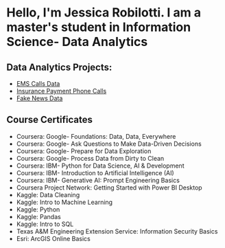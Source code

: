 <h1>Hello, I'm Jessica Robilotti.  I am a master's student in Information Science- Data Analytics</h1>

<h2>Data Analytics Projects:</h2>

- [EMS Calls Data](https://github.com/JessRobilotti/EMS_Calls_Data/tree/main) 
- [Insurance Payment Phone Calls](https://github.com/JessRobilotti/InsurancePaymentCalls)
- [Fake News Data](https://github.com/JessRobilotti/FakeNewsData)


<h2>Course Certificates</h2>

- Coursera: Google- Foundations: Data, Data, Everywhere
- Coursera: Google- Ask Questions to Make Data-Driven Decisions
- Coursera: Google- Prepare for Data Exploration
- Coursera: Google- Process Data from Dirty to Clean
- Coursera: IBM- Python for Data Science, AI & Development
- Coursera: IBM- Introduction to Artificial Intelligence (AI)
- Coursera: IBM- Generative AI: Prompt Engineering Basics
- Coursera Project Network: Getting Started with Power BI Desktop
- Kaggle: Data Cleaning
- Kaggle: Intro to Machine Learning
- Kaggle: Python
- Kaggle: Pandas
- Kaggle: Intro to SQL
- Texas A&M Engineering Extension Service: Information Security Basics
- Esri: ArcGIS Online Basics


